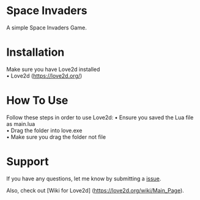 # Space Invaders

A simple Space Invaders Game. 

# Installation 
Make sure you have Love2d installed </br>
• Love2d (https://love2d.org/) </br>

# How To Use
Follow these steps in order to use Love2d:
• Ensure you saved the Lua file as main.lua </br>
• Drag the folder into love.exe </br>
• Make sure you drag the folder not file </br>


# Support 
If you have any questions, let me know by submitting a [issue](https://github.com/SaladBBQ/Space-Invaders/issues). </br>

Also, check out [Wiki for Love2d] (https://love2d.org/wiki/Main_Page).